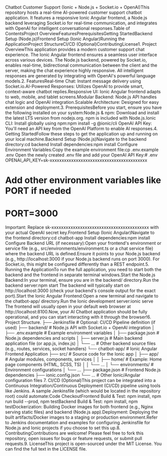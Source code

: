 Chatbot Customer Support (Ionic + Node.js + Socket.io + OpenAI)This repository hosts a real-time AI-powered customer support chatbot application. It features a responsive Ionic Angular frontend, a Node.js backend leveraging Socket.io for real-time communication, and integrates with OpenAI for intelligent conversational responses.Table of ContentsProject OverviewFeaturesPrerequisitesGetting StartedBackend Setup (Node.js)Frontend Setup (Ionic Angular)Running the ApplicationProject StructureCI/CD (Optional)ContributingLicense1. Project OverviewThis application provides a modern customer support chat experience. The Ionic Angular frontend ensures a seamless user interface across various devices. The Node.js backend, powered by Socket.io, enables real-time, bidirectional communication between the client and the server, making the chat experience highly responsive. All intelligent responses are generated by integrating with OpenAI's powerful language models.2. FeaturesReal-time Chat: Instant message delivery using Socket.io.AI-Powered Responses: Utilizes OpenAI to provide smart, context-aware chatbot replies.Responsive UI: Ionic Angular frontend adapts to web, mobile, and tablet screens.Modular Backend: Node.js API handles chat logic and OpenAI integration.Scalable Architecture: Designed for easy extension and deployment.3. PrerequisitesBefore you start, ensure you have the following installed on your system:Node.js & npm: Download and install the latest LTS version from nodejs.org. npm is included with Node.js.Ionic CLI: Install globally using npm:npm install -g @ionic/cli
OpenAI API Key: You'll need an API key from the OpenAI Platform to enable AI responses.4. Getting StartedFollow these steps to get the application up and running on your local machine.Backend Setup (Node.js)Navigate to the backend directory:cd backend
Install dependencies:npm install
Configure Environment Variables:Copy the example environment file:cp .env.example .env
Open the newly created .env file and add your OpenAI API Key:# .env
OPENAI_API_KEY=sk-xxxxxxxxxxxxxxxxxxxxxxxxxxxxxxxxxxxxxxxxx
# Add other environment variables like PORT if needed
# PORT=3000
Important: Replace sk-xxxxxxxxxxxxxxxxxxxxxxxxxxxxxxxxxxxxxxxxx with your actual OpenAI secret key.Frontend Setup (Ionic Angular)Navigate to the frontend directory:cd chatbot-app
Install dependencies:npm install
Configure Backend URL (if necessary):Open your frontend's environment or service file (e.g., src/environments/environment.ts or a chat service file) where the backend URL is defined.Ensure it points to your Node.js backend (e.g., http://localhost:3000 if your Node.js backend runs on port 3000). For Socket.io, this might be configured differently than a REST endpoint.5. Running the ApplicationTo run the full application, you need to start both the backend and the frontend in separate terminal windows.Start the Node.js Backend:In your terminal, ensure you are in the backend/ directory.Run the backend server:npm start
The backend will typically start on http://localhost:3000 (check your backend's console output for the exact port).Start the Ionic Angular Frontend:Open a new terminal and navigate to the chatbot-app/ directory.Run the Ionic development server:ionic serve
The frontend will usually open in your default web browser at http://localhost:8100.Now, your AI Chatbot application should be fully operational, and you can start interacting with it through the browser!6. Project Structure.
├── Jenkinsfile                  # Optional: CI/CD Pipeline definition (if used)
├── backend/                     # Node.js API with Socket.io + OpenAI integration
│   ├── .env.example             # Example environment variables
│   ├── package.json             # Node.js dependencies and scripts
│   ├── server.js                # Main backend application file (or app.js, index.js)
│   └── ...                      # Other backend source files (e.g., routes, services, socket handlers)
└── chatbot-app/                 # Ionic Angular Frontend Application
    ├── src/                     # Source code for the Ionic app
    │   ├── app/                 # Angular modules, components, services
    │   │   ├── home/            # Example: Home page components (HTML, SCSS, TS)
    │   │   └── ...
    │   └── environments/        # Environment configurations
    │   └── ...
    ├── package.json             # Frontend Node.js dependencies
    ├── ionic.config.json
    └── ...                      # Other Ionic/Angular configuration files
7. CI/CD (Optional)This project can be integrated into a Continuous Integration/Continuous Deployment (CI/CD) pipeline using tools like Jenkins. A sample Jenkinsfile (which would be located in the repository root) could automate:Code CheckoutFrontend Build & Test: npm install, npm run build --prod, npm testBackend Build & Test: npm install, npm testDockerization: Building Docker images for both frontend (e.g., Nginx serving static files) and backend (Node.js app).Deployment: Deploying the built artifacts/Docker images to a staging or production environment.Refer to Jenkins documentation and examples for configuring Jenkinsfile for Node.js and Ionic projects if you choose to set this up.8. ContributingContributions are welcome! Please feel free to fork this repository, open issues for bugs or feature requests, or submit pull requests.9. LicenseThis project is open-sourced under the MIT License. You can find the full text in the LICENSE file.
